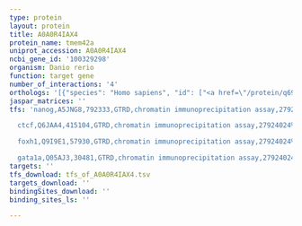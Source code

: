 ```yaml
---
type: protein
layout: protein
title: A0A0R4IAX4
protein_name: tmem42a
uniprot_accession: A0A0R4IAX4
ncbi_gene_id: '100329298'
organism: Danio rerio
function: target gene
number_of_interactions: '4'
orthologs: '[{"species": "Homo sapiens", "id": ["<a href=\"/protein/q69yg0\">Q69YG0</a>"]}, {"species": "Mus musculus", "id": ["<a href=\"/protein/q9cr22\">Q9CR22</a>"]}, {"species": "Rattus norvegicus", "id": ["D3Z8L0"]}]'
jaspar_matrices: ''
tfs: 'nanog,A5JNG8,792333,GTRD,chromatin immunoprecipitation assay,27924024%5Buid%5D,No

  ctcf,Q6JAA4,415104,GTRD,chromatin immunoprecipitation assay,27924024%5Buid%5D,No

  foxh1,Q9I9E1,57930,GTRD,chromatin immunoprecipitation assay,27924024%5Buid%5D,No

  gata1a,Q05AJ3,30481,GTRD,chromatin immunoprecipitation assay,27924024%5Buid%5D,No'
targets: ''
tfs_download: tfs_of_A0A0R4IAX4.tsv
targets_download: ''
bindingSites_download: ''
binding_sites_ls: ''

---
```

